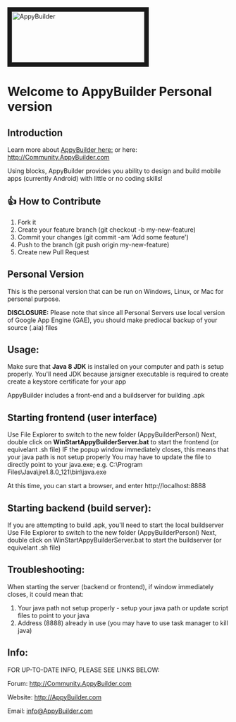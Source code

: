 <img src="https://github.com/AppyBuilder/AppyBuilder-Source/blob/master/appinventor/aiplayapp/assets/Title.png" alt="AppyBuilder" width="301" height="115" border="10" />

# Welcome to AppyBuilder Personal version

## Introduction

Learn more about [AppyBuilder here:](http://help.AppyBuilder.com) or here: http://Community.AppyBuilder.com

Using blocks, AppyBuilder provides you ability to design and build mobile apps (currently Android) with little or no coding skills!
<img src="https://help.appybuilder.com/assets/tutRatingBar3.png" alt="" />

## 👍 How to Contribute
1. Fork it
2. Create your feature branch (git checkout -b my-new-feature)
3. Commit your changes (git commit -am 'Add some feature')
4. Push to the branch (git push origin my-new-feature)
5. Create new Pull Request

## Personal Version
This is the personal version that can be run on Windows, Linux, or Mac for personal purpose.

  **DISCLOSURE:** Please note that since all Personal Servers use local version of Google App Engine (GAE), you should make prediocal backup of your source (.aia) files

## Usage:
Make sure that **Java 8 JDK** is installed on your computer and path is setup properly.
You'll need JDK because jarsigner executable is required to create create a keystore certificate for your app

AppyBuilder includes a front-end and a buildserver for building .apk

## Starting frontend (user interface)
Use File Explorer to switch to the new folder (AppyBuilderPersonl)
Next, double click on **WinStartAppyBuilderServer.bat** to start the frontend (or equivelant .sh file)
  IF the popup window immediately closes, this means that your java path is not setup properly
    You may have to update the file to directly point to your java.exe; e.g.
    C:\Program Files\Java\jre1.8.0_121\bin\java.exe
    
   At this time, you can start a browser, and enter http://localhost:8888 

## Starting backend (build server):
If you are attempting to build .apk, you'll need to start the local buildserver
Use File Explorer to switch to the new folder (AppyBuilderPersonl)
Next, double click on WinStartAppyBuilderServer.bat to start the buildserver (or equivelant .sh file)

## Troubleshooting:
When starting the server (backend or frontend), if window immediately closes, it could mean that:
1. Your java path not setup properly - setup your java path or update script files to point to your java
2. Address (8888) already in use (you may have to use task manager to kill java)


## Info:
FOR UP-TO-DATE INFO, PLEASE SEE LINKS BELOW:

Forum: http://Community.AppyBuilder.com

Website: http://AppyBuilder.com

Email: info@AppyBuilder.com


